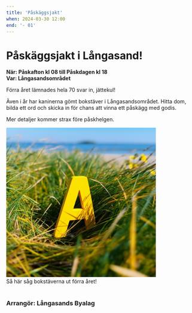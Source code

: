 ```yaml
---
title: 'Påskäggsjakt'
when: 2024-03-30 12:00
end: '- 01'
---
```

# Påskäggsjakt i Långasand!

<strong>När: Påskafton kl 08 till Påskdagen kl 18</strong><br>
<strong>Var: Långasandsområdet</strong>

Förra året lämnades hela 70 svar in, jättekul!

Även i år har kaninerna gömt bokstäver i Långasandsområdet. Hitta dom, bilda ett ord och skicka in för chans att vinna ett påskägg med godis. 

Mer detaljer kommer strax före påskhelgen.

<div class="full-width center">
    <img width="400" src="/assets/images/a_yellow_colored_plastic_letter_A_hidden_in_the_grass.png"/>
</div>
<div class="center">
    <span>Så här såg bokstäverna ut förra året!</span>
</div>

<br>

### Arrangör: Långasands Byalag
